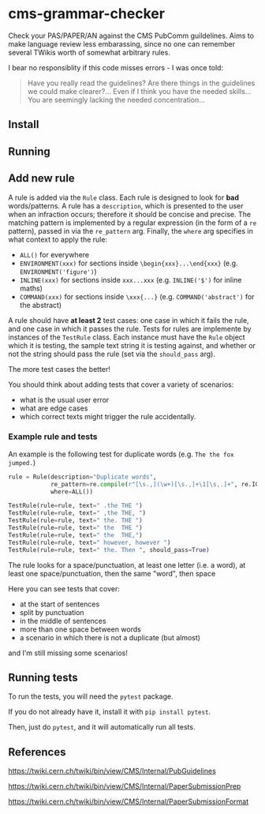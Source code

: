# cms-grammar-checker

Check your PAS/PAPER/AN against the CMS PubComm guildelines.
Aims to make language review less embarassing, since no one can remember several TWikis worth of somewhat arbitrary rules.

I bear no responsiblity if this code misses errors - I was once told:

> Have you really read the guidelines? Are there things in the guidelines we could make clearer?...
> Even if I think you have the needed skills...
> You are seemingly lacking the needed concentration...


## Install


## Running


## Add new rule

A rule is added via the `Rule` class.
Each rule is designed to look for **bad** words/patterns.
A rule has a `description`, which is presented to the user when an infraction occurs; therefore it should be concise and precise.
The matching pattern is implemented by a regular expression (in the form of a `re` pattern), passed in via the `re_pattern` arg.
Finally, the `where` arg specifies in what context to apply the rule: 

- `ALL()` for everywhere
- `ENVIRONMENT(xxx)` for sections inside `\begin{xxx}...\end{xxx}` (e.g. `ENVIRONMENT('figure')`)
- `INLINE(xxx)` for sections inside `xxx...xxx` (e.g. `INLINE('$')` for inline maths)
- `COMMAND(xxx)` for sections inside `\xxx{...}` (e.g. `COMMAND('abstract')` for the abstract)

A rule should have **at least 2** test cases: one case in which it fails the rule, and one case in which it passes the rule.
Tests for rules are implemente by instances of the `TestRule` class.
Each instance must have the `Rule` object which it is testing, the sample text string it is testing against, and whether or not the string should pass the rule (set via the `should_pass` arg).

The more test cases the better!

You should think about adding tests that cover a variety of scenarios: 

- what is the usual user error
- what are edge cases
- which correct texts might trigger the rule accidentally.

### Example rule and tests

An example is the following test for duplicate words (e.g. `The the fox jumped.`)

```python
rule = Rule(description="Duplicate words",
            re_pattern=re.compile(r"[\s.,](\w+)[\s.,]+\1[\s,.]+", re.IGNORECASE),
            where=ALL())

TestRule(rule=rule, text=" .the THE ")
TestRule(rule=rule, text=" ,the THE, ")
TestRule(rule=rule, text=" the. THE ")
TestRule(rule=rule, text=" the  THE ")
TestRule(rule=rule, text=" the  THE,")
TestRule(rule=rule, text=" however, however ")
TestRule(rule=rule, text=" the. Then ", should_pass=True)
```

The rule looks for a space/punctuation, at least one letter (i.e. a word), at least one space/punctuation, then the same "word", then space

Here you can see tests that cover:

- at the start of sentences
- split by punctuation
- in the middle of sentences
- more than one space between words
- a scenario in which there is not a duplicate (but almost)

and I'm still missing some scenarios!

## Running tests

To run the tests, you will need the `pytest` package.

If you do not already have it, install it with `pip install pytest`.

Then, just do `pytest`, and it will automatically run all tests.

## References

https://twiki.cern.ch/twiki/bin/view/CMS/Internal/PubGuidelines

https://twiki.cern.ch/twiki/bin/view/CMS/Internal/PaperSubmissionPrep

https://twiki.cern.ch/twiki/bin/view/CMS/Internal/PaperSubmissionFormat
